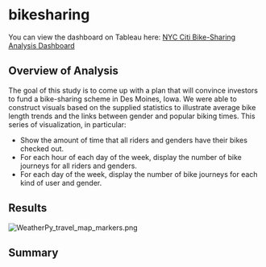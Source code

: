 # bikesharing
You can view the dashboard on Tableau here: [NYC Citi Bike-Sharing Analysis Dashboard](https://public.tableau.com/views/NYCCitiBikesharingAnalysis/NYCCitiBikeAnalysis?:language=en-US&publish=yes&:display_count=n&:origin=viz_share_link)

## Overview of Analysis
The goal of this study is to come up with a plan that will convince investors to fund a bike-sharing scheme in Des Moines, Iowa. We were able to construct visuals based on the supplied statistics to illustrate average bike length trends and the links between gender and popular biking times. This series of visualization, in particular:

- Show the amount of time that all riders and genders have their bikes checked out.
- For each hour of each day of the week, display the number of bike journeys for all riders and genders.
- For each day of the week, display the number of bike journeys for each kind of user and gender.
## Results


![WeatherPy_travel_map_markers.png](Vacation_Itinerary/WeatherPy_travel_map_markers.png)

## Summary
